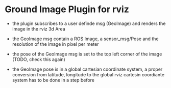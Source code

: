 Ground Image Plugin for rviz
============================

- the plugin subscribes to a user definde msg (GeoImage)
  and renders the image in the rviz 3d Area

- the GeoImage msg contain a ROS Image, a sensor_msg/Pose and the resolution of the image in pixel per meter

- the pose of the GeoImage msg is set to the top left corner of the image (TODO, check this again)

- the GeoImage pose is in a global cartesian coordinate system, 
  a proper conversion from latitude, longitude to the  global rviz cartesin coordiante system has to be done in a step before



